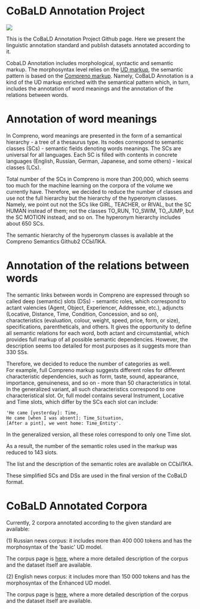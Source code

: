 # CoBaLD Annotation Project

<a href="https://creativecommons.org/licenses/by-nc/4.0/"><img src="https://img.shields.io/static/v1?label=license&message=CC-BY-NC-4.0&color=green"/></a>

This is the CoBaLD Annotation Project Github page. Here we present the linguistic annotation standard and publish datasets annotated according to it.

CobaLD Annotation includes morphological, syntactic and semantic markup. The morphosyntax level relies on the [UD markup](https://universaldependencies.org/), the semantic pattern is based on the [Compreno markup](https://github.com/compreno-semantics). Namely, CoBaLD Annotation is a kind of the UD markup enriched with the semantical pattern which, in turn, includes the annotation of word  meanings and the annotation of the relations between words.

# Annotation of word meanings

In Compreno, word meanings are presented in the form of a semantical hierarchy - a tree of a thesaurus type. Its nodes correspond to semantic classes (SCs) -  semantic fields denoting words meanings. The SCs are universal for all languages. Each SC is filled with contents in concrete languages (English, Russian, German, Japanese, and some others) - lexical classes (LCs). 

Total number of the SCs in Compreno is more than 200,000, which seems too much for the machine learning on the corpora of the volume we currently have. Therefore, we decided to reduce the number of classes and use not the full hierarchy but the hierarchy of the hyperonym classes. Namely, we point out not the SCs like GIRL, TEACHER, or RIVAL, but the SC HUMAN instead of them; not the classes TO_RUN, TO_SWIM, TO_JUMP, but the SC MOTION instead, and so on. The hyperonym hierarchy includes about 650 SCs.

The semantic hierarchy of the hyperonym classes is available at the Compreno Semantics Github2 ССЫЛКА.

# Annotation of the relations between words

The semantic links between words in Compreno are expressed through so called deep (semantic) slots (DSs) - semantic roles, which correspond to actant valencies (Agent, Object,
Experiencer, Addressee, etc.), adjuncts (Locative, Distance, Time, Condition, Concession, and so on), characteristics (evaluation, colour, weight, speed, price, form, or size), specifications, parentheticals, and others. It gives the opportunity to define all semantic relations for each word, both actant and circumstantial, which provides full markup of all possible semantic dependencies.
However, the description seems too detailed for most purposes as it suggests more than 330 SSs.

Therefore, we decided to reduce the number of categories as well.  
For example, full Compreno markup suggests different roles for different characteristic dependencies, such as form, taste, sound, appearance, importance, genuineness, and so on - more than 50
characteristics in total. In the generalized variant, all such characteristics correspond to one characteristical slot. Or, full model contains several Instrument, Locative and Time slots, which differ by the SCs each slot can include:

```
'He came [yesterday]: Time, 
He came [when I was absent]: Time_Situation, 
[After a pint], we went home: Time_Entity'.
```

In the generalized version, all these roles correspond to only one Time slot.

As a result, the number of the semantic roles used in the markup was reduced to 143 slots.

The list and the description of the semantic roles are available on ССЫЛКА.


These simplified SCs and DSs are used in the final version of the CoBaLD format.


# CoBaLD Annotated Corpora

Currently, 2 corpora annotated according to the given standard are available:

(1) Russian news corpus: it includes more than 400 000 tokens and has the morphosyntax of the 'basic' UD model.


The corpus page is [here](https://github.com/CobaldAnnotation/CobaldRus), where a more detailed description of the corpus and the dataset itself are available.

(2) English news corpus: it includes more than 150 000 tokens and has the morphosyntax of the Enhanced UD model.


The corpus page is [here](https://github.com/CobaldAnnotation/CobaldEng), where a more detailed description of the corpus and the dataset itself are available.

